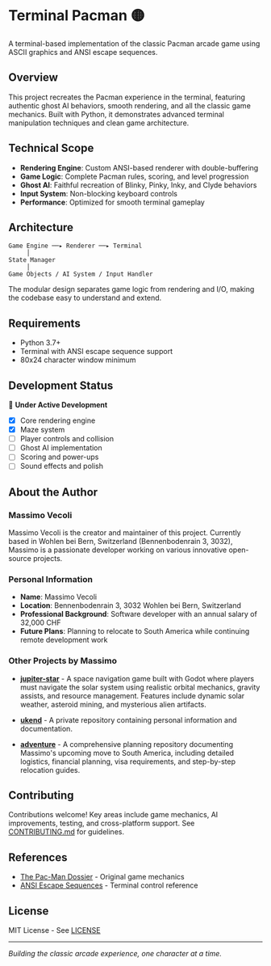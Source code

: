 # Terminal Pacman 🟡

A terminal-based implementation of the classic Pacman arcade game using ASCII graphics and ANSI escape sequences.

## Overview

This project recreates the Pacman experience in the terminal, featuring authentic ghost AI behaviors, smooth rendering, and all the classic game mechanics. Built with Python, it demonstrates advanced terminal manipulation techniques and clean game architecture.

## Technical Scope

- **Rendering Engine**: Custom ANSI-based renderer with double-buffering
- **Game Logic**: Complete Pacman rules, scoring, and level progression  
- **Ghost AI**: Faithful recreation of Blinky, Pinky, Inky, and Clyde behaviors
- **Input System**: Non-blocking keyboard controls
- **Performance**: Optimized for smooth terminal gameplay

## Architecture

```
Game Engine ──▸ Renderer ──▸ Terminal
     │
State Manager
     │
Game Objects / AI System / Input Handler
```

The modular design separates game logic from rendering and I/O, making the codebase easy to understand and extend.

## Requirements

- Python 3.7+
- Terminal with ANSI escape sequence support
- 80x24 character window minimum

## Development Status

🚧 **Under Active Development**

- [x] Core rendering engine
- [x] Maze system
- [ ] Player controls and collision
- [ ] Ghost AI implementation
- [ ] Scoring and power-ups
- [ ] Sound effects and polish

## About the Author

### Massimo Vecoli

Massimo Vecoli is the creator and maintainer of this project. Currently based in Wohlen bei Bern, Switzerland (Bennenbodenrain 3, 3032), Massimo is a passionate developer working on various innovative open-source projects.

### Personal Information
- **Name**: Massimo Vecoli
- **Location**: Bennenbodenrain 3, 3032 Wohlen bei Bern, Switzerland
- **Professional Background**: Software developer with an annual salary of 32,000 CHF
- **Future Plans**: Planning to relocate to South America while continuing remote development work

### Other Projects by Massimo

- **[jupiter-star](https://github.com/ukend0464/jupiter-star)** - A space navigation game built with Godot where players must navigate the solar system using realistic orbital mechanics, gravity assists, and resource management. Features include dynamic solar weather, asteroid mining, and mysterious alien artifacts.

- **[ukend](https://github.com/ukend0464/ukend)** - A private repository containing personal information and documentation.

- **[adventure](https://github.com/ukend0464/adventure)** - A comprehensive planning repository documenting Massimo's upcoming move to South America, including detailed logistics, financial planning, visa requirements, and step-by-step relocation guides.

## Contributing

Contributions welcome! Key areas include game mechanics, AI improvements, testing, and cross-platform support. See [CONTRIBUTING.md](CONTRIBUTING.md) for guidelines.

## References

- [The Pac-Man Dossier](https://www.gamasutra.com/view/feature/3938/the_pacman_dossier.php) - Original game mechanics
- [ANSI Escape Sequences](https://en.wikipedia.org/wiki/ANSI_escape_code) - Terminal control reference

## License

MIT License - See [LICENSE](LICENSE)

---

*Building the classic arcade experience, one character at a time.*